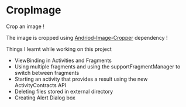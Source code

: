 # CropImage

Crop an image !

The image is cropped using [Andriod-Image-Cropper](https://github.com/CanHub/Android-Image-Cropper) dependency !

Things I learnt while working on this project
- ViewBinding in Activities and Fragments
- Using multiple fragments and using the supportFragmentManager to switch between fragments
- Starting an activity that provides a result using the new ActivityContracts API
- Deleting files stored in external directory
- Creating Alert Dialog box
